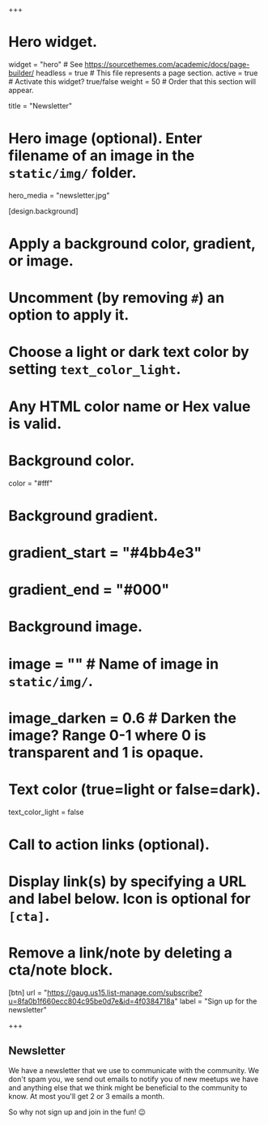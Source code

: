 +++
# Hero widget.
widget = "hero"  # See https://sourcethemes.com/academic/docs/page-builder/
headless = true  # This file represents a page section.
active = true  # Activate this widget? true/false
weight = 50  # Order that this section will appear.

title = "Newsletter"

# Hero image (optional). Enter filename of an image in the `static/img/` folder.
hero_media = "newsletter.jpg"

[design.background]
  # Apply a background color, gradient, or image.
  #   Uncomment (by removing `#`) an option to apply it.
  #   Choose a light or dark text color by setting `text_color_light`.
  #   Any HTML color name or Hex value is valid.

  # Background color.
  color = "#fff"
  
  # Background gradient.
  # gradient_start = "#4bb4e3"
  # gradient_end = "#000"
  
  # Background image.
  # image = ""  # Name of image in `static/img/`.
  # image_darken = 0.6  # Darken the image? Range 0-1 where 0 is transparent and 1 is opaque.

  # Text color (true=light or false=dark).
  text_color_light = false

# Call to action links (optional).
#   Display link(s) by specifying a URL and label below. Icon is optional for `[cta]`.
#   Remove a link/note by deleting a cta/note block.
[btn]
  url = "https://gaug.us15.list-manage.com/subscribe?u=8fa0b1f660ecc804c95be0d7e&id=4f0384718a"
  label = "Sign up for the newsletter"
  

+++
## Newsletter

We have a newsletter that we use to communicate with the community.  We don't spam you, we send out emails to notify you of new meetups we have and anything else that we think might be beneficial to the community to know.  At most you'll get 2 or 3 emails a month.  

So why not sign up and join in the fun! 😉